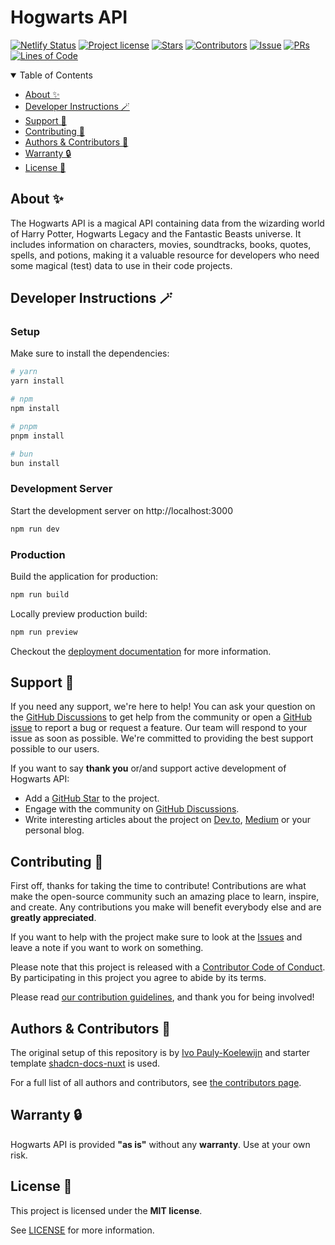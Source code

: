 # Hogwarts API

[![Netlify Status](https://api.netlify.com/api/v1/badges/7f0ff807-c593-4942-92fb-72dcf4bd03ea/deploy-status)](https://app.netlify.com/sites/hogwarts-api/deploys)
[![Project license](https://img.shields.io/github/license/ivopauly/hogwarts-api)](LICENSE)
[![Stars](https://img.shields.io/github/stars/ivopauly/hogwarts-api?style=flat-round)](https://github.com/ivopauly/hogwarts-api/stargazers)
[![Contributors](https://img.shields.io/github/contributors/ivopauly/hogwarts-api?style=flat-round)](https://github.com/ivopauly/hogwarts-api/graphs/contributors)
[![Issue](https://img.shields.io/github/issues/ivopauly/hogwarts-api?style=flat-round)](https://github.com/ivopauly/hogwarts-api/issues)
[![PRs](https://img.shields.io/github/issues-pr/ivopauly/hogwarts-api?style=flat-round)](https://github.com/ivopauly/hogwarts-api/pulls)
[![Lines of Code](https://tokei.rs/b1/github/ivopauly/hogwarts-api?category=code&style=flat-round)](https://github.com/ivopauly/hogwarts-api)

<details open="open">
<summary>Table of Contents</summary>

- [About ✨](#about-)
- [Developer Instructions 🪄](#developer-instructions-)
- [Support 🙋](#support-)
- [Contributing 💪](#contributing-)
- [Authors & Contributors 👥](#authors--contributors-)
- [Warranty 🔒](#warranty-)
- [License 📜](#license-)

</details>

## About ✨

The Hogwarts API is a magical API containing data from the wizarding world of Harry Potter, Hogwarts Legacy and the Fantastic Beasts universe. It includes information on characters, movies, soundtracks, books, quotes, spells, and potions, making it a valuable resource for developers who need some magical (test) data to use in their code projects.

## Developer Instructions 🪄

### Setup

Make sure to install the dependencies:

```bash
# yarn
yarn install

# npm
npm install

# pnpm
pnpm install

# bun
bun install
```

### Development Server

Start the development server on http://localhost:3000

```bash
npm run dev
```

### Production

Build the application for production:

```bash
npm run build
```

Locally preview production build:

```bash
npm run preview
```

Checkout the [deployment documentation](https://nuxt.com/docs/getting-started/deployment) for more information.

## Support 🙋

If you need any support, we're here to help! You can ask your question on the [GitHub Discussions](https://github.com/ivopauly/hogwarts-api/discussions) to get help from the community or open a [GitHub issue](https://github.com/ivopauly/hogwarts-api/issues/new/choose) to report a bug or request a feature. Our team will respond to your issue as soon as possible. We're committed to providing the best support possible to our users.

If you want to say **thank you** or/and support active development of Hogwarts API:

- Add a [GitHub Star](https://github.com/ivopauly/hogwarts-api) to the project.
- Engage with the community on [GitHub Discussions](https://github.com/ivopauly/hogwarts-api/discussions).
- Write interesting articles about the project on [Dev.to](https://dev.to/), [Medium](https://medium.com/) or your personal blog.

## Contributing 💪

First off, thanks for taking the time to contribute! Contributions are what make the open-source community such an amazing place to learn, inspire, and create. Any contributions you make will benefit everybody else and are **greatly appreciated**.

If you want to help with the project make sure to look at the [Issues](https://github.com/ivopauly/hogwarts-api) and leave a note if you want to work on something.

Please note that this project is released with a [Contributor Code of Conduct](CODE_OF_CONDUCT.md). By participating in this project you agree to abide by its terms.

Please read [our contribution guidelines](CONTRIBUTING.md), and thank you for being involved!

## Authors & Contributors 👥

The original setup of this repository is by [Ivo Pauly-Koelewijn](https://github.com/ivopauly) and starter template [shadcn-docs-nuxt](https://github.com/ZTL-UwU/shadcn-docs-nuxt) is used.

For a full list of all authors and contributors, see [the contributors page](https://github.com/ivopauly/hogwarts-api/contributors).

## Warranty 🔒

Hogwarts API is provided **"as is"** without any **warranty**. Use at your own risk.

## License 📜

This project is licensed under the **MIT license**.

See [LICENSE](LICENSE) for more information.
